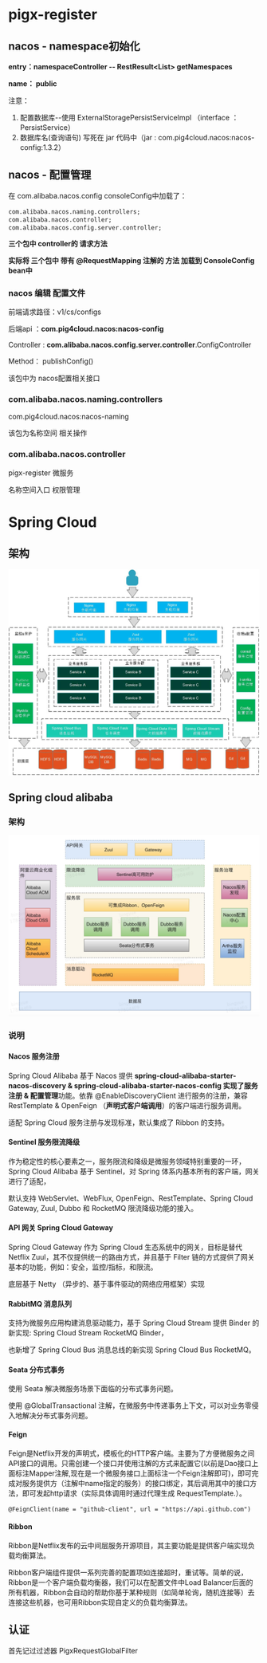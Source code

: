 # pigx-register



## nacos - namespace初始化

**entry：namespaceController --  RestResult<List<Namespace>> getNamespaces**

**name： public**

注意：

1. 配置数据库--使用 ExternalStoragePersistServiceImpl （interface ：PersistService）
2. 数据库名(查询语句) 写死在 jar 代码中（jar : com.pig4cloud.nacos:nacos-config:1.3.2）



## nacos - 配置管理



在 com.alibaba.nacos.config consoleConfig中加载了：

```
com.alibaba.nacos.naming.controllers;
com.alibaba.nacos.controller;
com.alibaba.nacos.config.server.controller;
```

**三个包中 controller的 请求方法** 

**实际将 三个包中 带有 @RequestMapping 注解的 方法 加载到 ConsoleConfig bean中**



### nacos 编辑 配置文件

前端请求路径：v1/cs/configs

后端api ：**com.pig4cloud.nacos:nacos-config**

Controller :  **com.alibaba.nacos.config.server.controller**.ConfigController  

Method： publishConfig()



该包中为 nacos配置相关接口



### com.alibaba.nacos.naming.controllers

com.pig4cloud.nacos:nacos-naming

该包为名称空间 相关操作



### com.alibaba.nacos.controller

pigx-register 微服务

名称空间入口 权限管理



# Spring Cloud

## 架构

![img](.\springcloud框架.png)



## Spring cloud alibaba

### 架构

![springcloud-alibaba架构](.\springcloud-alibaba架构.png)



### 说明

#### Nacos 服务注册

Spring Cloud Alibaba 基于 Nacos 提供 **spring-cloud-alibaba-starter-nacos-discovery & spring-cloud-alibaba-starter-nacos-config 实现了服务注册 & 配置管理**功能。依靠 @EnableDiscoveryClient 进行服务的注册，兼容 RestTemplate & OpenFeign （**声明式客户端调用**）的客户端进行服务调用。

适配 Spring Cloud 服务注册与发现标准，默认集成了 Ribbon 的支持。



#### Sentinel 服务限流降级

作为稳定性的核心要素之一，服务限流和降级是微服务领域特别重要的一环，Spring Cloud Alibaba 基于 Sentinel，对 Spring 体系内基本所有的客户端，网关进行了适配，

默认支持 WebServlet、WebFlux, OpenFeign、RestTemplate、Spring Cloud Gateway, Zuul, Dubbo 和 RocketMQ 限流降级功能的接入。



#### API 网关 Spring Cloud Gateway

Spring Cloud Gateway 作为 Spring Cloud 生态系统中的网关，目标是替代 Netflix Zuul，其不仅提供统一的路由方式，并且基于 Filter 链的方式提供了网关基本的功能，例如：安全，监控/指标，和限流。

底层基于 Netty （异步的、基于事件驱动的网络应用框架）实现



#### RabbitMQ 消息队列

支持为微服务应用构建消息驱动能力，基于 Spring Cloud Stream 提供 Binder 的新实现: Spring Cloud Stream RocketMQ Binder，

也新增了 Spring Cloud Bus 消息总线的新实现 Spring Cloud Bus RocketMQ。



#### Seata 分布式事务

使用 Seata 解决微服务场景下面临的分布式事务问题。

使用 @GlobalTransactional 注解，在微服务中传递事务上下文，可以对业务零侵入地解决分布式事务问题。



#### Feign

Feign是Netflix开发的声明式，模板化的HTTP客户端。主要为了方便微服务之间API接口的调用。只需创建一个接口并使用注解的方式来配置它(以前是Dao接口上面标注Mapper注解,现在是一个微服务接口上面标注一个Feign注解即可)，即可完成对服务提供方（注解中name指定的服务）的接口绑定，其后调用其中的接口方法，即可发起http请求（实际具体调用时通过代理生成 RequestTemplate.）。

```
@FeignClient(name = "github-client", url = "https://api.github.com")
```



#### Ribbon

Ribbon是Netflix发布的云中间层服务开源项目，其主要功能是提供客户端实现负载均衡算法。

Ribbon客户端组件提供一系列完善的配置项如连接超时，重试等。简单的说，Ribbon是一个客户端负载均衡器，我们可以在配置文件中Load Balancer后面的所有机器，Ribbon会自动的帮助你基于某种规则（如简单轮询，随机连接等）去连接这些机器，也可用Ribbon实现自定义的负载均衡算法。





## 认证

首先记过过滤器 PigxRequestGlobalFilter